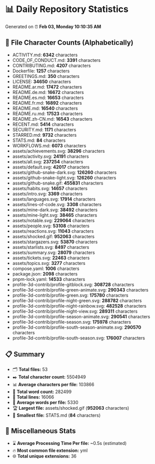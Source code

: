 # 📊 Daily Repository Statistics
Generated on ⏰ **Feb 03, Monday 10:10:35 AM**

## 📂 File Character Counts (Alphabetically)
- ACTIVITY.md: **6342** characters
- CODE_OF_CONDUCT.md: **3391** characters
- CONTRIBUTING.md: **4207** characters
- Dockerfile: **1257** characters
- GREETINGS.md: **350** characters
- LICENSE: **34650** characters
- README.ar.md: **17472** characters
- README.de.md: **16672** characters
- README.es.md: **16653** characters
- README.fr.md: **16892** characters
- README.md: **16540** characters
- README.ru.md: **17523** characters
- README.zh-CN.md: **16543** characters
- RECENT.md: **5414** characters
- SECURITY.md: **1171** characters
- STARRED.md: **9732** characters
- STATS.md: **84** characters
- WORKFLOWS.md: **6073** characters
- assets/achievements.svg: **38296** characters
- assets/activity.svg: **24191** characters
- assets/all.svg: **237254** characters
- assets/default.svg: **42017** characters
- assets/github-snake-dark.svg: **126260** characters
- assets/github-snake-light.svg: **126260** characters
- assets/github-snake.gif: **455831** characters
- assets/habits.svg: **14657** characters
- assets/intro.svg: **3369** characters
- assets/languages.svg: **17914** characters
- assets/lines-of-code.svg: **3308** characters
- assets/mine-dark.svg: **38492** characters
- assets/mine-light.svg: **38465** characters
- assets/notable.svg: **229064** characters
- assets/people.svg: **53108** characters
- assets/reactions.svg: **11043** characters
- assets/shocked.gif: **952063** characters
- assets/stargazers.svg: **53870** characters
- assets/starlists.svg: **8497** characters
- assets/summary.svg: **28079** characters
- assets/tickets.svg: **22463** characters
- assets/topics.svg: **3277** characters
- compose.yaml: **1006** characters
- package.json: **2098** characters
- pnpm-lock.yaml: **14533** characters
- profile-3d-contrib/profile-gitblock.svg: **308728** characters
- profile-3d-contrib/profile-green-animate.svg: **290343** characters
- profile-3d-contrib/profile-green.svg: **175780** characters
- profile-3d-contrib/profile-night-green.svg: **288782** characters
- profile-3d-contrib/profile-night-rainbow.svg: **482528** characters
- profile-3d-contrib/profile-night-view.svg: **289311** characters
- profile-3d-contrib/profile-season-animate.svg: **290541** characters
- profile-3d-contrib/profile-season.svg: **175978** characters
- profile-3d-contrib/profile-south-season-animate.svg: **290570** characters
- profile-3d-contrib/profile-south-season.svg: **176007** characters

## 📋 Summary
- 🗂️ **Total files:** 53
- ✒️ **Total character count:** 5504949
- 📊 **Average characters per file:** 103866
- 📝 **Total word count:** 282499
- 🧾 **Total lines:** 16066
- 📐 **Average words per file:** 5330
- 🏆 **Largest file:** assets/shocked.gif (**952063** characters)
- 🥉 **Smallest file:** STATS.md (**84** characters)

## 🌟 Miscellaneous Stats
- ⌛ **Average Processing Time Per file:** ~0.5s (estimated)
- 🔥 **Most common file extension:** yml
- 🌐 **Total unique extensions:** 36
